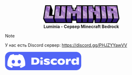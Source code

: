 <p align="center">
	<a href="#"><img src="https://github.com/LuminiaBedrock/.github/blob/main/assets/title.png" alt="Lumine logo" title="Lumine" loading="eager" width="50%" height="50%"/>
	</a><br>
	<b>Luminia - Сервер Minecraft Bedrock</b>
</p>


> [!NOTE]
> У нас есть Discord сервер: https://discord.gg/PHJZYYawVV
<a href="https://discord.gg/PHJZYYawVV">
	<img src="https://github.com/LuminiaBedrock/.github/blob/main/assets/discord.png" alt="Discord" title="Discord" loading="eager" width="50%" height="50%"/>
</a>

